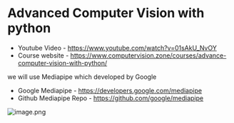 # Advanced Computer Vision with python
* Youtube Video - https://www.youtube.com/watch?v=01sAkU_NvOY
* Course website - https://www.computervision.zone/courses/advance-computer-vision-with-python/

we will use Mediapipe which developed by Google
* Google Mediapipe - https://developers.google.com/mediapipe
* Github Mediapipe Repo - https://github.com/google/mediapipe

![image.png](attachment:image.png)
